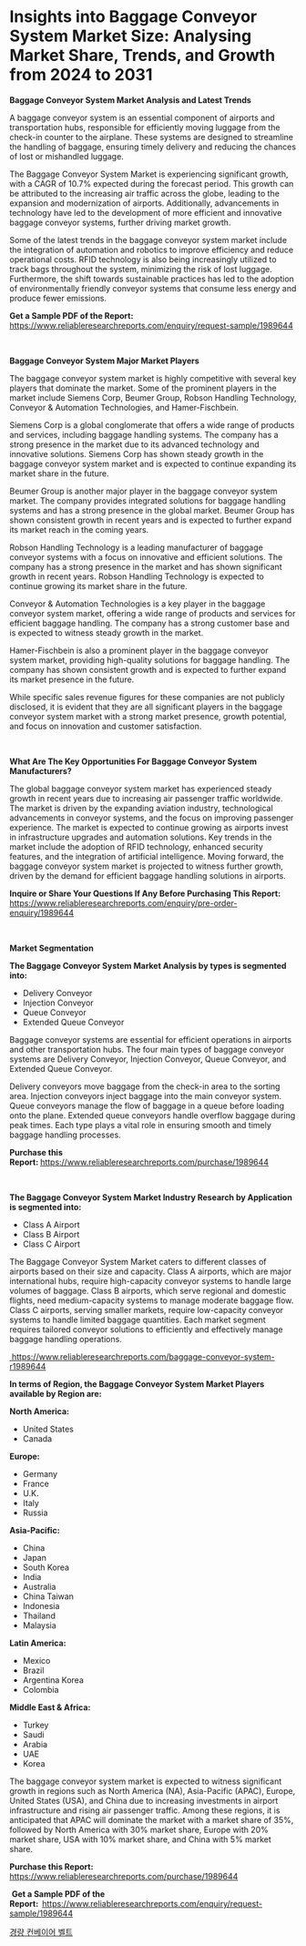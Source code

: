 <p><h1>Insights into Baggage Conveyor System Market Size: Analysing Market Share, Trends, and Growth from 2024 to 2031</h1></p><p><strong>Baggage Conveyor System Market Analysis and Latest Trends</strong></p>
<p><p>A baggage conveyor system is an essential component of airports and transportation hubs, responsible for efficiently moving luggage from the check-in counter to the airplane. These systems are designed to streamline the handling of baggage, ensuring timely delivery and reducing the chances of lost or mishandled luggage.</p><p>The Baggage Conveyor System Market is experiencing significant growth, with a CAGR of 10.7% expected during the forecast period. This growth can be attributed to the increasing air traffic across the globe, leading to the expansion and modernization of airports. Additionally, advancements in technology have led to the development of more efficient and innovative baggage conveyor systems, further driving market growth.</p><p>Some of the latest trends in the baggage conveyor system market include the integration of automation and robotics to improve efficiency and reduce operational costs. RFID technology is also being increasingly utilized to track bags throughout the system, minimizing the risk of lost luggage. Furthermore, the shift towards sustainable practices has led to the adoption of environmentally friendly conveyor systems that consume less energy and produce fewer emissions.</p></p>
<p><strong>Get a Sample PDF of the Report:&nbsp;</strong> <a href="https://www.reliableresearchreports.com/enquiry/request-sample/1989644">https://www.reliableresearchreports.com/enquiry/request-sample/1989644</a></p>
<p>&nbsp;</p>
<p><strong>Baggage Conveyor System Major Market Players</strong></p>
<p><p>The baggage conveyor system market is highly competitive with several key players that dominate the market. Some of the prominent players in the market include Siemens Corp, Beumer Group, Robson Handling Technology, Conveyor & Automation Technologies, and Hamer-Fischbein.</p><p>Siemens Corp is a global conglomerate that offers a wide range of products and services, including baggage handling systems. The company has a strong presence in the market due to its advanced technology and innovative solutions. Siemens Corp has shown steady growth in the baggage conveyor system market and is expected to continue expanding its market share in the future.</p><p>Beumer Group is another major player in the baggage conveyor system market. The company provides integrated solutions for baggage handling systems and has a strong presence in the global market. Beumer Group has shown consistent growth in recent years and is expected to further expand its market reach in the coming years.</p><p>Robson Handling Technology is a leading manufacturer of baggage conveyor systems with a focus on innovative and efficient solutions. The company has a strong presence in the market and has shown significant growth in recent years. Robson Handling Technology is expected to continue growing its market share in the future.</p><p>Conveyor & Automation Technologies is a key player in the baggage conveyor system market, offering a wide range of products and services for efficient baggage handling. The company has a strong customer base and is expected to witness steady growth in the market.</p><p>Hamer-Fischbein is also a prominent player in the baggage conveyor system market, providing high-quality solutions for baggage handling. The company has shown consistent growth and is expected to further expand its market presence in the future.</p><p>While specific sales revenue figures for these companies are not publicly disclosed, it is evident that they are all significant players in the baggage conveyor system market with a strong market presence, growth potential, and focus on innovation and customer satisfaction.</p></p>
<p>&nbsp;</p>
<p><strong>What Are The Key Opportunities For Baggage Conveyor System Manufacturers?</strong></p>
<p><p>The global baggage conveyor system market has experienced steady growth in recent years due to increasing air passenger traffic worldwide. The market is driven by the expanding aviation industry, technological advancements in conveyor systems, and the focus on improving passenger experience. The market is expected to continue growing as airports invest in infrastructure upgrades and automation solutions. Key trends in the market include the adoption of RFID technology, enhanced security features, and the integration of artificial intelligence. Moving forward, the baggage conveyor system market is projected to witness further growth, driven by the demand for efficient baggage handling solutions in airports.</p></p>
<p><strong>Inquire or Share Your Questions If Any Before Purchasing This Report:</strong> <a href="https://www.reliableresearchreports.com/enquiry/pre-order-enquiry/1989644">https://www.reliableresearchreports.com/enquiry/pre-order-enquiry/1989644</a></p>
<p>&nbsp;</p>
<p><strong>Market Segmentation</strong></p>
<p><strong>The Baggage Conveyor System Market Analysis by types is segmented into:</strong></p>
<p><ul><li>Delivery Conveyor</li><li>Injection Conveyor</li><li>Queue Conveyor</li><li>Extended Queue Conveyor</li></ul></p>
<p><p>Baggage conveyor systems are essential for efficient operations in airports and other transportation hubs. The four main types of baggage conveyor systems are Delivery Conveyor, Injection Conveyor, Queue Conveyor, and Extended Queue Conveyor. </p><p>Delivery conveyors move baggage from the check-in area to the sorting area. Injection conveyors inject baggage into the main conveyor system. Queue conveyors manage the flow of baggage in a queue before loading onto the plane. Extended queue conveyors handle overflow baggage during peak times. Each type plays a vital role in ensuring smooth and timely baggage handling processes.</p></p>
<p><strong>Purchase this Report:&nbsp;</strong><a href="https://www.reliableresearchreports.com/purchase/1989644">https://www.reliableresearchreports.com/purchase/1989644</a></p>
<p>&nbsp;</p>
<p><strong>The Baggage Conveyor System Market Industry Research by Application is segmented into:</strong></p>
<p><ul><li>Class A Airport</li><li>Class B Airport</li><li>Class C Airport</li></ul></p>
<p><p>The Baggage Conveyor System Market caters to different classes of airports based on their size and capacity. Class A airports, which are major international hubs, require high-capacity conveyor systems to handle large volumes of baggage. Class B airports, which serve regional and domestic flights, need medium-capacity systems to manage moderate baggage flow. Class C airports, serving smaller markets, require low-capacity conveyor systems to handle limited baggage quantities. Each market segment requires tailored conveyor solutions to efficiently and effectively manage baggage handling operations.</p></p>
<p><a href="https://www.reliableresearchreports.com/baggage-conveyor-system-r1989644">&nbsp;https://www.reliableresearchreports.com/baggage-conveyor-system-r1989644</a></p>
<p><strong>In terms of Region, the Baggage Conveyor System Market Players available by Region are:</strong></p>
<p>
    <p> <strong> North America: </strong>
        <ul>
            <li>United States</li>
            <li>Canada</li>
        </ul>
        </p> 
    <p> <strong> Europe: </strong>
        <ul>
            <li>Germany</li>
            <li>France</li>
            <li>U.K.</li>
            <li>Italy</li>
            <li>Russia</li>
        </ul>
        </p> 
    <p> <strong> Asia-Pacific: </strong>
        <ul>
            <li>China</li>
            <li>Japan</li>
            <li>South Korea</li>
            <li>India</li>
            <li>Australia</li>
            <li>China Taiwan</li>
            <li>Indonesia</li>
            <li>Thailand</li>
            <li>Malaysia</li>
        </ul>
        </p> 
    <p> <strong> Latin America: </strong>
        <ul>
            <li>Mexico</li>
            <li>Brazil</li>
            <li>Argentina Korea</li>
            <li>Colombia</li>
        </ul>
        </p> 
    <p> <strong> Middle East & Africa: </strong>
        <ul>
            <li>Turkey</li>
            <li>Saudi</li>
            <li>Arabia</li>
            <li>UAE</li>
            <li>Korea</li>
        </ul>
    </p>
    </p>
<p><p>The baggage conveyor system market is expected to witness significant growth in regions such as North America (NA), Asia-Pacific (APAC), Europe, United States (USA), and China due to increasing investments in airport infrastructure and rising air passenger traffic. Among these regions, it is anticipated that APAC will dominate the market with a market share of 35%, followed by North America with 30% market share, Europe with 20% market share, USA with 10% market share, and China with 5% market share.</p></p>
<p><strong>Purchase this Report: </strong><a href="https://www.reliableresearchreports.com/purchase/1989644">https://www.reliableresearchreports.com/purchase/1989644</a></p>
<p>&nbsp;<strong>Get a Sample PDF of the Report:&nbsp;&nbsp;</strong><a href="https://www.reliableresearchreports.com/enquiry/request-sample/1989644">https://www.reliableresearchreports.com/enquiry/request-sample/1989644</a></p>
<p><strong></strong></p>
<p><p><a href="https://github.com/victorsharp87978/Market-Research-Report-List-2/blob/main/765442746683.md">경량 컨베이어 벨트</a></p></p>